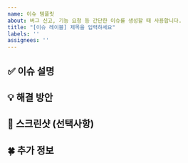 ```yaml
---
name: 이슈 템플릿
about: 버그 신고, 기능 요청 등 간단한 이슈를 생성할 때 사용합니다.
title: "[이슈 레이블] 제목을 입력하세요"
labels: ''
assignees: ''
---
```


## ✅ 이슈 설명



## 💡 해결 방안



## 🎨 스크린샷 (선택사항)



## 🍀 추가 정보


